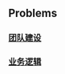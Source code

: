 ## Problems

### [团队建设](https://huiwenliuge.github.io/DOLIST/JJPbms/TeamBuild)

### [业务逻辑](https://huiwenliuge.github.io/DOLIST/JJPbms/BusinessLogic)
